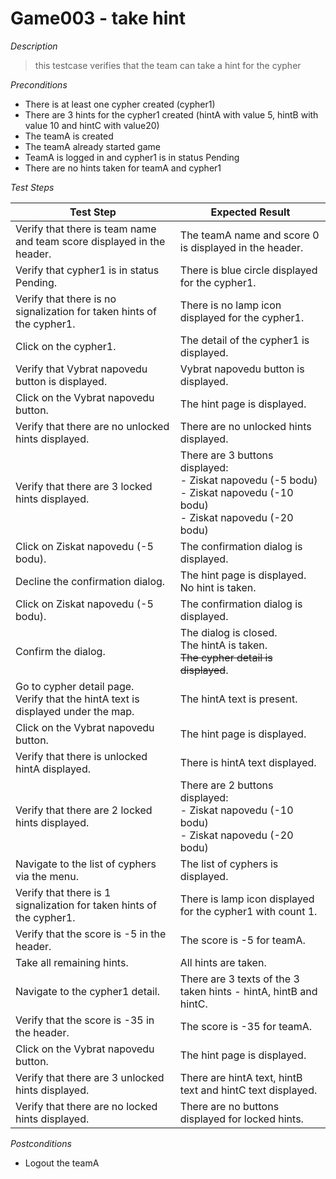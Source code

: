 # Game003 - take hint

*Description*
>this testcase verifies that the team can take a hint for the cypher

*Preconditions*
* There is at least one cypher created (cypher1)
* There are 3 hints for the cypher1 created (hintA with value 5, hintB with value 10 and hintC with value20)
* The teamA is created
* The teamA already started game
* TeamA is logged in and cypher1 is in status Pending
* There are no hints taken for teamA and cypher1

*Test Steps*

|Test Step|Expected Result|
|---------|---------------|
|Verify that there is team name and team score displayed in the header.|The teamA name and score 0 is displayed in the header.|
|Verify that cypher1 is in status Pending.|There is blue circle displayed for the cypher1.|
|Verify that there is no signalization for taken hints of the cypher1.|There is no lamp icon displayed for the cypher1.|
|Click on the cypher1.|The detail of the cypher1 is displayed.|
|Verify that Vybrat napovedu button is displayed.|Vybrat napovedu button is displayed.|
|Click on the Vybrat napovedu button.|The hint page is displayed.|
|Verify that there are no unlocked hints displayed.|There are no unlocked hints displayed.|
|Verify that there are 3 locked hints displayed.|There are 3 buttons displayed:<br>- Ziskat napovedu (-5 bodu)<br>- Ziskat napovedu (-10 bodu)<br>- Ziskat napovedu (-20 bodu)|
|Click on Ziskat napovedu (-5 bodu).|The confirmation dialog is displayed.|
|Decline the confirmation dialog.|The hint page is displayed.<br>No hint is taken.|
|Click on Ziskat napovedu (-5 bodu).|The confirmation dialog is displayed.|
|Confirm the dialog.|The dialog is closed.<br>The hintA is taken.<br>~~The cypher detail is displayed~~.
|Go to cypher detail page.<br>Verify that the hintA text is displayed under the map.|The hintA text is present.|
|Click on the Vybrat napovedu button.|The hint page is displayed.|
|Verify that there is unlocked hintA displayed.|There is hintA text displayed.|
|Verify that there are 2 locked hints displayed.|There are 2 buttons displayed:<br>- Ziskat napovedu (-10 bodu)<br>- Ziskat napovedu (-20 bodu)|
|Navigate to the list of cyphers via the menu.|The list of cyphers is displayed.|
|Verify that there is 1 signalization for taken hints of the cypher1.|There is lamp icon displayed for the cypher1 with count 1.|
|Verify that the score is -5 in the header.|The score is -5 for teamA.|
|Take all remaining hints.|All hints are taken.|
|Navigate to the cypher1 detail.|There are 3 texts of the 3 taken hints - hintA, hintB and hintC.|
|Verify that the score is -35 in the header.|The score is -35 for teamA.|
|Click on the Vybrat napovedu button.|The hint page is displayed.|
|Verify that there are 3 unlocked hints displayed.|There are hintA text, hintB text and hintC text displayed.|
|Verify that there are no locked hints displayed.|There are no buttons displayed for locked hints.|

*Postconditions*
* Logout the teamA